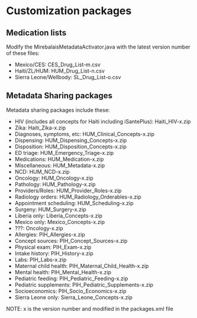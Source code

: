 # Customization packages

## Medication lists

Modify the MirebalaisMetadataActivator.java with the latest version number of these files:

* Mexico/CES: CES_Drug_List-m.csv
* Haiti/ZL/HUM: HUM_Drug_List-n.csv
* Sierra Leone/Wellbody: SL_Drug_List-o.csv

## Metadata Sharing packages

Metadata sharing packages include these:

* HIV (includes all concepts for Haiti including iSantePlus): Haiti_HIV-x.zip
* Zika: Haiti_Zika-x.zip
* Diagnoses, symptoms, etc:  HUM_Clinical_Concepts-x.zip
* Dispensing: HUM_Dispensing_Concepts-x.zip
* Disposition:  HUM_Disposition_Concepts-x.zip
* ED triage:  HUM_Emergency_Triage-x.zip
* Medications:  HUM_Medication-x.zip
* Miscellaneous: HUM_Metadata-x.zip
* NCD: HUM_NCD-x.zip
* Oncology: HUM_Oncology-x.zip
* Pathology: HUM_Pathology-x.zip
* Providers/Roles: HUM_Provider_Roles-x.zip
* Radiology orders: HUM_Radiology_Orderables-x.zip
* Appointment scheduling: HUM_Scheduling-x.zip
* Surgeny: HUM_Surgery-x.zip
* Liberia only: Liberia_Concepts-x.zip
* Mexico only:  Mexico_Concepts-x.zip
* ???: Oncology-x.zip
* Allergies:  PIH_Allergies-x.zip
* Concept sources: PIH_Concept_Sources-x.zip
* Physical exam:  PIH_Exam-x.zip
* Intake history: PIH_History-x.zip
* Labs: PIH_Labs-x.zip
* Maternal child health: PIH_Maternal_Child_Health-x.zip
* Mental health: PIH_Mental_Health-x.zip
* Pediatric feeding: PIH_Pediatric_Feeding-x.zip
* Pediatric supplements: PIH_Pediatric_Supplements-x.zip
* Socioeconomics:  PIH_Socio_Economics-x.zip
* Sierra Leone only:  Sierra_Leone_Concepts-x.zip

NOTE: x is the version number and modified in the packages.xml file
